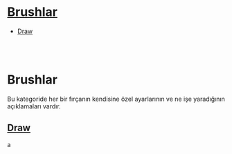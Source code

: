 # [Brushlar](#brushlar-1)
* [Draw](#draw)


<br>
<br>


# Brushlar
Bu kategoride her bir fırçanın kendisine özel ayarlarının ve ne işe yaradığının açıklamaları vardır.


## [Draw](https://docs.blender.org/manual/en/latest/sculpt_paint/vertex_paint/tools.html)
a
